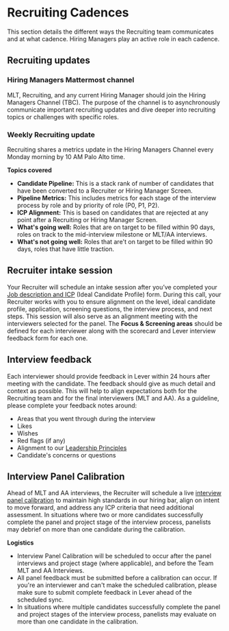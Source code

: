 # Recruiting Cadences

This section details the different ways the Recruiting team communicates and at what cadence. Hiring Managers play an active role in each cadence.

## Recruiting updates

### Hiring Managers Mattermost channel

MLT, Recruiting, and any current Hiring Manager should join the Hiring Managers Channel \(TBC\). The purpose of the channel is to asynchronously communicate important recruiting updates and dive deeper into recruiting topics or challenges with specific roles.

### Weekly Recruiting update

Recruiting shares a metrics update in the Hiring Managers Channel every Monday morning by 10 AM Palo Alto time.

**Topics covered**

* **Candidate Pipeline:** This is a stack rank of number of candidates that have been converted to a Recruiter or Hiring Manager Screen.
* **Pipeline Metrics:** This includes metrics for each stage of the interview process by role and by priority of role \(P0, P1, P2\).
* **ICP Alignment:** This is based on candidates that are rejected at any point after a Recruiting or Hiring Manager Screen.
* **What's going well:** Roles that are on target to be filled within 90 days, roles on track to the mid-interview milestone or MLT/AA interviews.
* **What's not going well:** Roles that are't on target to be filled within 90 days, roles that have little traction.

## Recruiter intake session

Your Recruiter will schedule an intake session after you’ve completed your [Job description and ICP](https://docs.google.com/document/d/1rpTI2NKu4H_781vpx_eD9Fku7go4gGDs1P7bJAMQvAU/edit) \(Ideal Candidate Profile\) form. During this call, your Recruiter works with you to ensure alignment on the level, ideal candidate profile, application, screening questions, the interview process, and next steps. This session will also serve as an alignment meeting with the interviewers selected for the panel. The **Focus & Screening areas** should be defined for each interviewer along with the scorecard and Lever interview feedback form for each one.

## Interview feedback

Each interviewer should provide feedback in Lever within 24 hours after meeting with the candidate. The feedback should give as much detail and context as possible. This will help to align expectations both for the Recruiting team and for the final interviewers \(MLT and AA\). As a guideline, please complete your feedback notes around:

* Areas that you went through during the interview
* Likes
* Wishes
* Red flags \(if any\)
* Alignment to our [Leadership Principles](https://mattermost.com/about-us/)
* Candidate's concerns or questions

## Interview Panel Calibration

Ahead of MLT and AA interviews, the Recruiter will schedule a live [interview panel calibration](https://docs.google.com/document/d/1Dwj-8-jpTQ50nOfHHX77Ht4TdF9H9_lvZTKTK3kallU/edit?usp=sharing) to maintain high standards in our hiring bar, align on intent to move forward, and address any ICP criteria that need additional assessment. In situations where two or more candidates successfully complete the panel and project stage of the interview  process, panelists may debrief on more than one candidate during the calibration. 

**Logistics**

* Interview Panel Calibration will be scheduled to occur after the panel interviews and project stage (where applicable), and before the Team MLT and AA Interviews.
* All panel feedback must be submitted before a calibration can occur. If you're an interviewer and can't make the scheduled calibration, please make sure to submit complete feedback in Lever ahead of the scheduled sync.
* In situations where multiple candidates successfully complete the panel and project stages of the interview process, panelists may evaluate on more than one candidate in the calibration. 
